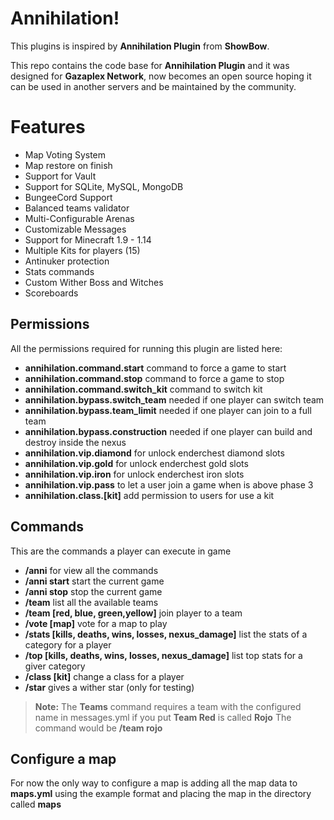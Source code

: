 # Annihilation!

This plugins is inspired by **Annihilation Plugin** from **ShowBow**.

This repo contains the code base for **Annihilation Plugin** and it was designed for **Gazaplex Network**, now becomes an open source hoping it can be used in another servers and be maintained by the community.

# Features
- Map Voting System
- Map restore on finish
- Support for Vault
- Support for SQLite, MySQL, MongoDB
- BungeeCord Support
- Balanced teams validator
- Multi-Configurable Arenas
- Customizable Messages
- Support for Minecraft 1.9 - 1.14
- Multiple Kits for players (15)
- Antinuker protection
- Stats commands
- Custom Wither Boss and Witches
- Scoreboards

## Permissions

All the permissions required for running this plugin are listed here:
 
 - **annihilation.command.start** command to force a game to start
 - **annihilation.command.stop** command to force a game to stop
 - **annihilation.command.switch_kit** command to  switch kit
 - **annihilation.bypass.switch_team** needed if one player can switch team
 - **annihilation.bypass.team_limit** needed if one player can join to a full team
 - **annihilation.bypass.construction** needed if one player can build and destroy inside the nexus
 - **annihilation.vip.diamond** for unlock enderchest diamond slots
 - **annihilation.vip.gold** for unlock enderchest gold slots
 - **annihilation.vip.iron** for unlock enderchest iron slots
 - **annihilation.vip.pass** to let a user join a game when is above phase 3
 - **annihilation.class.[kit]** add permission to users for use a kit

## Commands

This are the commands a player can execute in game

- **/anni** for view all the commands
- **/anni start** start the current game
- **/anni stop** stop the current game
- **/team** list all the available teams
- **/team [red, blue, green,yellow]** join player to a team
- **/vote [map]** vote for a map to play
- **/stats [kills, deaths, wins, losses, nexus_damage]** list the stats of a category for a player
- **/top [kills, deaths, wins, losses, nexus_damage]** list top stats for a giver category
- **/class [kit]** change a class for a player
- **/star** gives a wither star (only for testing)


> **Note:** The **Teams** command requires a team with the configured name in messages.yml if you put **Team Red** is called **Rojo** The command would be **/team rojo**
> 

## Configure a map
For now the only way to configure a map is adding all the map data to **maps.yml** using the example format and placing the map in the directory called **maps**

